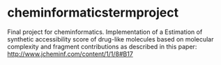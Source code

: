 cheminformaticstermproject
==========================

Final project for cheminformatics. Implementation of a Estimation of synthetic accessibility score of drug-like molecules based on molecular complexity and fragment contributions as described in this paper: http://www.jcheminf.com/content/1/1/8#B17
